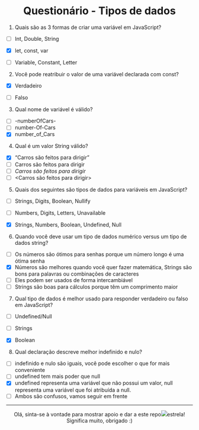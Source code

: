 <h1 align="center">
Questionário - Tipos de dados
</h1>


1. Quais são as 3 formas de criar uma variável em JavaScript?
- [ ] Int, Double, String
- [x] let, const, var
- [ ] Variable, Constant, Letter
 


2. Você pode reatribuir o valor de uma variável declarada com const?
- [x] Verdadeiro
- [ ] Falso


3. Qual nome de variável é válido?
- [ ] -numberOfCars-
- [ ] number-Of-Cars
- [x] number_of_Cars

4. Qual é um valor String válido?
- [x] “Carros são feitos para dirigir”
- [ ] Carros são feitos para dirigir
- [ ] *Carros são feitos para dirigir*
- [ ] <Carros são feitos para dirigir>

5.  Quais dos seguintes são tipos de dados para variáveis ​​em JavaScript?
- [ ] Strings, Digits, Boolean, Nullify
- [ ] Numbers, Digits, Letters, Unavailable
- [x] Strings, Numbers, Boolean, Undefined, Null


6. Quando você deve usar um tipo de dados numérico versus um tipo de dados string?
- [ ] Os números são ótimos para senhas porque um número longo é uma ótima senha
- [x] Números são melhores quando você quer fazer matemática, Strings são bons para palavras ou combinações de caracteres
- [ ] Eles podem ser usados ​​de forma intercambiável
- [ ] Strings são boas para cálculos porque têm um comprimento maior

7. Qual tipo de dados é melhor usado para responder verdadeiro ou falso em JavaScript?
- [ ] Undefined/Null
- [ ] Strings
- [x] Boolean


8. Qual declaração descreve melhor indefinido e nulo?
- [ ] indefinido e nulo são iguais, você pode escolher o que for mais conveniente
- [ ] undefined tem mais poder que null
- [x] undefined representa uma variável que não possui um valor, null representa uma variável que foi atribuída a null.
- [ ] Ambos são confusos, vamos seguir em frente

--------
<p align="center">
 Olá, sinta-se à vontade para mostrar apoio e dar a este repo<img src="https://img.icons8.com/fluency/20/null/star.png"/>estrela! Significa muito, obrigado :) 
</p>